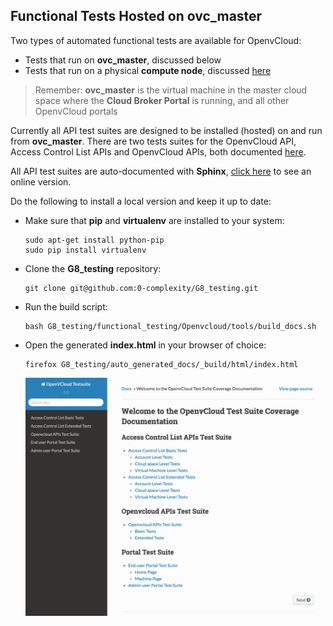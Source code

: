## Functional Tests Hosted on ovc_master

Two types of automated functional tests are available for OpenvCloud:
- Tests that run on **ovc_master**, discussed below
- Tests that run on a physical **compute node**, discussed [here](../compute_node_hosted/compute_node_hosted.md)

> Remember: **ovc_master** is the virtual machine in the master cloud space where the **Cloud Broker Portal** is running, and all other OpenvCloud portals

Currently all API test suites are designed to be installed (hosted) on and run from **ovc_master**. There are two tests suites for the OpenvCloud API, Access Control List APIs and OpenvCloud APIs, both documented [here](API/API.md).

All API test suites are auto-documented with **Sphinx**, [click here](http://85.255.197.106:8888/) to see an online version.

Do the following to install a local version and keep it up to date:

- Make sure that **pip** and **virtualenv** are installed to your system:

  ```shell
  sudo apt-get install python-pip
  sudo pip install virtualenv
  ```

- Clone the **G8_testing** repository:

  ```
  git clone git@github.com:0-complexity/G8_testing.git
  ```

- Run the build script:

  ```
  bash G8_testing/functional_testing/Openvcloud/tools/build_docs.sh
  ```

- Open the generated **index.html** in your browser of choice:

  ```
  firefox G8_testing/auto_generated_docs/_build/html/index.html
  ```

  ![](sphinx.png)
